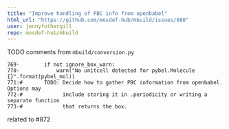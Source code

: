 ```yaml
---
title: "Improve handling of PBC info from openbabel"
html_url: "https://github.com/mosdef-hub/mbuild/issues/880"
user: jennyfothergill
repo: mosdef-hub/mbuild
---
```


TODO comments from `mbuild/conversion.py`
```
769-        if not ignore_box_warn:
770-            warn("No unitcell detected for pybel.Molecule {}".format(pybel_mol))
771:#       TODO: Decide how to gather PBC information from openbabel. Options may
772-#             include storing it in .periodicity or writing a separate function
773-#             that returns the box.
```
related to #872

